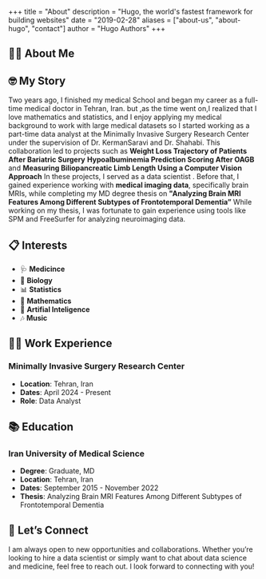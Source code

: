 +++
title = "About"
description = "Hugo, the world's fastest framework for building websites"
date = "2019-02-28"
aliases = ["about-us", "about-hugo", "contact"]
author = "Hugo Authors"
+++


## 🙋‍♂️ About Me

## 🤓 My Story
Two years ago,  I finished my medical School and began my career as a full-time medical doctor in Tehran, Iran. but ,as the time went on,I realized that I love mathematics and statistics, and I enjoy applying my medical background to work with large medical datasets so I started working as a part-time data analyst at the Minimally Invasive Surgery Research Center under the supervision of Dr. KermanSaravi and Dr. Shahabi. This collaboration led to  projects such as **Weight Loss Trajectory of Patients After Bariatric Surgery** **Hypoalbuminemia Prediction Scoring After OAGB** and **Measuring Biliopancreatic Limb Length Using a Computer Vision Approach** In these projects, I served as a data scientist . Before that, I gained experience working with **medical imaging data**, specifically brain MRIs, while completing my MD degree thesis on **"Analyzing Brain MRI Features Among Different Subtypes of Frontotemporal Dementia”** While working on my thesis, I was fortunate to gain experience using tools like SPM and FreeSurfer for analyzing neuroimaging data.

## 📋 Interests
- 🩺 **Medicince**
- 🧬 **Biology**
- 📊 **Statistics**
- 🔢 **Mathematics**
- 🤖 **Artifial Inteligence**
- 🎶 **Music**

## 👷🏼 Work Experience

### Minimally Invasive Surgery Research Center
- **Location**: Tehran, Iran
- **Dates**: April 2024 - Present  
- **Role**: Data Analyst 

## 📚 Education

### Iran University of Medical Science
- **Degree**: Graduate, MD  
- **Location**: Tehran, Iran
- **Dates**: September 2015 - November 2022 
- **Thesis**: Analyzing Brain MRI Features Among Different Subtypes of Frontotemporal Dementia

<!-- ## 🎯 Milestones -->


## 👋 Let’s Connect
I am always open to new opportunities and collaborations. Whether you’re looking to hire a data scientist or simply want to chat about data science and medicine, feel free to reach out. I look forward to connecting with you!
